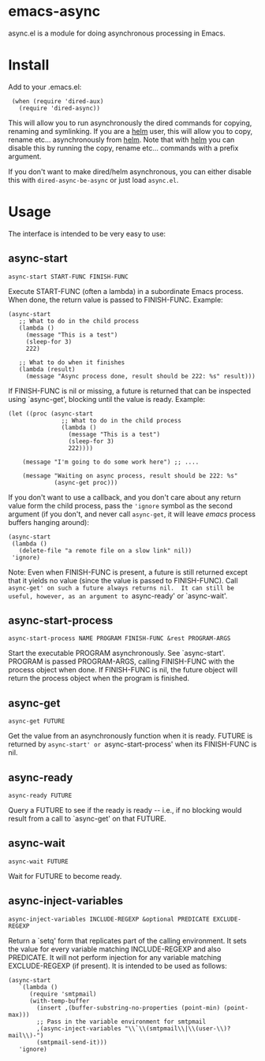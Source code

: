 # emacs-async

async.el is a module for doing asynchronous processing in Emacs.

# Install

Add to your .emacs.el:

     (when (require 'dired-aux)
       (require 'dired-async))

This will allow you to run  asynchronously
the dired commands for copying, renaming and symlinking.
If you are a [helm](https://github.com/emacs-helm/helm) user, this will allow you
to copy, rename etc... asynchronously from [helm](https://github.com/emacs-helm/helm).
Note that with [helm](https://github.com/emacs-helm/helm)
you can disable this by running the copy, rename etc... commands with a prefix argument.

If you don't want to make dired/helm asynchronous, you can either
disable this with `dired-async-be-async` or just load `async.el`.

# Usage

The interface is intended to be very easy to use:

## async-start

    async-start START-FUNC FINISH-FUNC
    
Execute START-FUNC (often a lambda) in a subordinate Emacs process.  When
done, the return value is passed to FINISH-FUNC.  Example:

    (async-start
       ;; What to do in the child process
       (lambda ()
         (message "This is a test")
         (sleep-for 3)
         222)

       ;; What to do when it finishes
       (lambda (result)
         (message "Async process done, result should be 222: %s" result)))
             
If FINISH-FUNC is nil or missing, a future is returned that can be inspected
using `async-get', blocking until the value is ready.  Example:

    (let ((proc (async-start
                   ;; What to do in the child process
                   (lambda ()
                     (message "This is a test")
                     (sleep-for 3)
                     222))))

        (message "I'm going to do some work here") ;; ....

        (message "Waiting on async process, result should be 222: %s"
                 (async-get proc)))

If you don't want to use a callback, and you don't care about any return value
form the child process, pass the `'ignore` symbol as the second argument (if
you don't, and never call `async-get`, it will leave *emacs* process buffers
hanging around):

    (async-start
     (lambda ()
       (delete-file "a remote file on a slow link" nil))
     'ignore)

Note: Even when FINISH-FUNC is present, a future is still returned except that
it yields no value (since the value is passed to FINISH-FUNC).  Call
`async-get' on such a future always returns nil.  It can still be useful,
however, as an argument to `async-ready' or `async-wait'.

## async-start-process

    async-start-process NAME PROGRAM FINISH-FUNC &rest PROGRAM-ARGS
    
Start the executable PROGRAM asynchronously.  See `async-start'.  PROGRAM is
passed PROGRAM-ARGS, calling FINISH-FUNC with the process object when done.
If FINISH-FUNC is nil, the future object will return the process object when
the program is finished.

## async-get

    async-get FUTURE
    
Get the value from an asynchronously function when it is ready.  FUTURE is
returned by `async-start' or `async-start-process' when its FINISH-FUNC is
nil.

## async-ready

    async-ready FUTURE

Query a FUTURE to see if the ready is ready -- i.e., if no blocking
would result from a call to `async-get' on that FUTURE.

## async-wait

    async-wait FUTURE

Wait for FUTURE to become ready.

## async-inject-variables

    async-inject-variables INCLUDE-REGEXP &optional PREDICATE EXCLUDE-REGEXP

Return a `setq' form that replicates part of the calling environment.  It sets
the value for every variable matching INCLUDE-REGEXP and also PREDICATE.  It
will not perform injection for any variable matching EXCLUDE-REGEXP (if
present).  It is intended to be used as follows:

    (async-start
       `(lambda ()
          (require 'smtpmail)
          (with-temp-buffer
            (insert ,(buffer-substring-no-properties (point-min) (point-max)))
            ;; Pass in the variable environment for smtpmail
            ,(async-inject-variables "\\`\\(smtpmail\\|\\(user-\\)?mail\\)-")
            (smtpmail-send-it)))
       'ignore)
